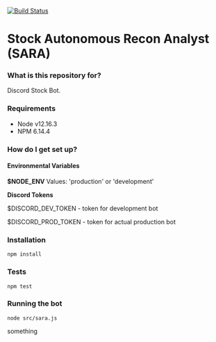 [![Build Status](https://travis-ci.com/centr0/sara.svg?branch=master)](https://travis-ci.com/centr0/sara)

# Stock Autonomous Recon Analyst (SARA)

### What is this repository for? ###

Discord Stock Bot.

### Requirements ###

* Node v12.16.3
* NPM 6.14.4

### How do I get set up? ###

#### Environmental Variables

**$NODE_ENV**
Values: 'production' or 'development'

**Discord Tokens**

$DISCORD_DEV_TOKEN - token for development bot

$DISCORD_PROD_TOKEN - token for actual production bot

### Installation

`npm install`

### Tests

`npm test`

### Running the bot

`node src/sara.js`

something